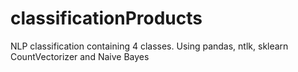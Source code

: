 # classificationProducts
NLP classification containing 4 classes. Using pandas, ntlk, sklearn CountVectorizer and Naive Bayes  
